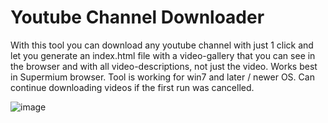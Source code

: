 # Youtube Channel Downloader

With this tool you can download any youtube channel with just 1 click and let you generate an index.html file with a video-gallery that you can see in the browser and with all video-descriptions, not just the video. Works best in Supermium browser. Tool is working for win7 and later / newer OS. Can continue downloading videos if the first run was cancelled.

![image](https://github.com/user-attachments/assets/20d14b92-52d8-4984-a57e-910f5bedc1b6)
